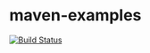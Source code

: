 maven-examples
==============
[![Build Status](http://34.88.67.86:8080/buildStatus/icon?job=InstaVote%2Fmaven-examples)](http://34.88.67.86:8080/job/InstaVote/job/maven-examples/)

